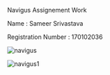 Navigus Assignement Work

Name : Sameer Srivastava

Registration Number : 170102036



![navigus](https://user-images.githubusercontent.com/56088741/85225871-beee4d00-b3f1-11ea-8297-d8e07a88b83a.PNG)



![navigus1](https://user-images.githubusercontent.com/56088741/85225926-1d1b3000-b3f2-11ea-9537-7bd3ce741bf1.PNG)
